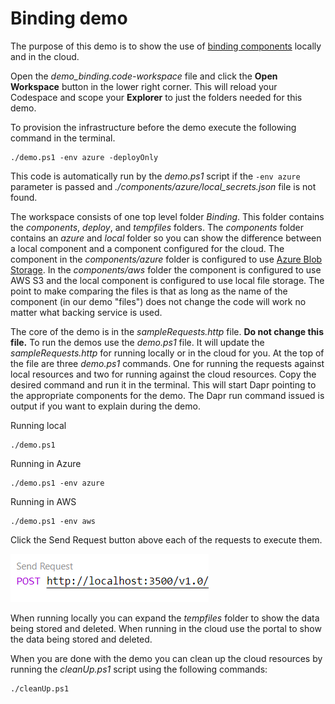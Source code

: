 # Binding demo

The purpose of this demo is to show the use of [binding components](https://docs.dapr.io/developing-applications/building-blocks/bindings/) locally and in the cloud.

Open the _demo_binding.code-workspace_ file and click the **Open Workspace** button in the lower right corner. This will reload your Codespace and scope your **Explorer** to just the folders needed for this demo.

To provision the infrastructure before the demo execute the following command in the terminal. 

```
./demo.ps1 -env azure -deployOnly
```

This code is automatically run by the _demo.ps1_ script if the `-env azure` parameter is passed and *./components/azure/local_secrets.json* file is not found.

The workspace consists of one top level folder _Binding_. This folder contains the _components_, _deploy_, and _tempfiles_ folders. The _components_ folder contains an _azure_ and _local_ folder so you can show the difference between a local component and a component configured for the cloud. The component in the _components/azure_ folder is configured to use [Azure Blob Storage](https://docs.dapr.io/reference/components-reference/supported-bindings/blobstorage/). In the _components/aws_ folder the component is configured to use AWS S3 and the local component is configured to use local file storage. The point to make comparing the files is that as long as the name of the component (in our demo "files") does not change the code will work no matter what backing service is used.

The core of the demo is in the _sampleRequests.http_ file. **Do not change this file.** To run the demos use the _demo.ps1_ file. It will update the _sampleRequests.http_ for running locally or in the cloud for you. At the top of the file are three _demo.ps1_ commands. One for running the requests against local resources and two for running against the cloud resources. Copy the desired command and run it in the terminal. This will start Dapr pointing to the appropriate components for the demo. The Dapr run command issued is output if you want to explain during the demo.

Running local
```
./demo.ps1
```

Running in Azure
```
./demo.ps1 -env azure
```

Running in AWS
```
./demo.ps1 -env aws
```

Click the Send Request button above each of the requests to execute them.

![send requests](../.images/SendRequest.png) 

When running locally you can expand the _tempfiles_ folder to show the data being stored and deleted. When running in the cloud use the portal to show the data being stored and deleted.

When you are done with the demo you can clean up the cloud resources by running the _cleanUp.ps1_ script using the following commands:

```
./cleanUp.ps1
```